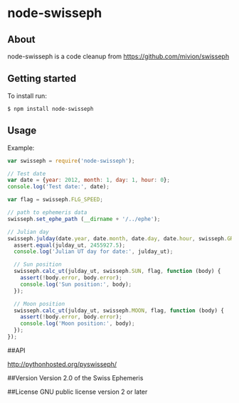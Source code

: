 node-swisseph
===================================

## About

node-swisseph is a code cleanup from https://github.com/mivion/swisseph

## Getting started

To install run:

```
$ npm install node-swisseph
```

## Usage

Example:

```javascript
var swisseph = require('node-swisseph');

// Test date
var date = {year: 2012, month: 1, day: 1, hour: 0};
console.log('Test date:', date);

var flag = swisseph.FLG_SPEED;

// path to ephemeris data
swisseph.set_ephe_path (__dirname + '/../ephe');

// Julian day
swisseph.julday(date.year, date.month, date.day, date.hour, swisseph.GREG_CAL, function (julday_ut) {
  assert.equal(julday_ut, 2455927.5);
  console.log('Julian UT day for date:', julday_ut);

  // Sun position
  swisseph.calc_ut(julday_ut, swisseph.SUN, flag, function (body) {
    assert(!body.error, body.error);
    console.log('Sun position:', body);
  });

  // Moon position
  swisseph.calc_ut(julday_ut, swisseph.MOON, flag, function (body) {
    assert(!body.error, body.error);
    console.log('Moon position:', body);
  });
});
```
##API

http://pythonhosted.org/pyswisseph/

##Version
Version 2.0 of the Swiss Ephemeris

##License
GNU public license version 2 or later
